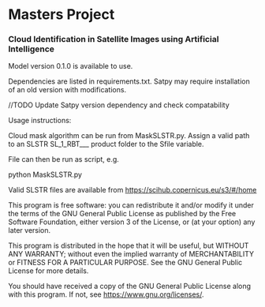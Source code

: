 # Masters Project

### Cloud Identification in Satellite Images using Artificial Intelligence

Model version 0.1.0 is available to use.

Dependencies are listed in requirements.txt. Satpy may require installation of an old version with modifications.

//TODO Update Satpy version dependency and check compatability

Usage instructions:

Cloud mask algorithm can be run from MaskSLSTR.py. Assign a valid path to an SLSTR SL_1_RBT___ product folder to the Sfile variable.

File can then be run as script, e.g.

python MaskSLSTR.py

Valid SLSTR files are available from https://scihub.copernicus.eu/s3/#/home


This program is free software: you can redistribute it and/or modify it under the terms of the GNU General Public License as published by the Free Software Foundation, either version 3 of the License, or (at your option) any later version.

This program is distributed in the hope that it will be useful, but WITHOUT ANY WARRANTY; without even the implied warranty of MERCHANTABILITY or FITNESS FOR A PARTICULAR PURPOSE. See the GNU General Public License for more details.

You should have received a copy of the GNU General Public License along with this program.  If not, see <https://www.gnu.org/licenses/>.